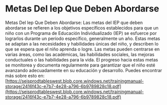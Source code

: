 # Metas Del Iep Que Deben Abordarse
Metas Del Iep Que Deben Abordarse: Las metas del IEP que deben abordarse se refieren a los objetivos específicos establecidos para que un niño con un Programa de Educación Individualizado (IEP) se esfuerce por lograrlos durante un período específico, generalmente un año. Estas metas se adaptan a las necesidades y habilidades únicas del niño, y describen lo que se espera que el niño aprenda o logre. Las metas pueden centrarse en varias áreas, como las académicas, las habilidades sociales, las mejoras conductuales o las habilidades para la vida. El progreso hacia estas metas se monitorea y documenta regularmente para garantizar que el niño esté avanzando adecuadamente en su educación y desarrollo.
Puedes encontrar más sobre esto en: [https://seisprodtableswest.blob.core.windows.net/trainingmanual-storage/2416f43c-e7b7-4e28-a796-6b9789828c18.pdf](https://seisprodtableswest.blob.core.windows.net/trainingmanual-storage/2416f43c-e7b7-4e28-a796-6b9789828c18.pdf)